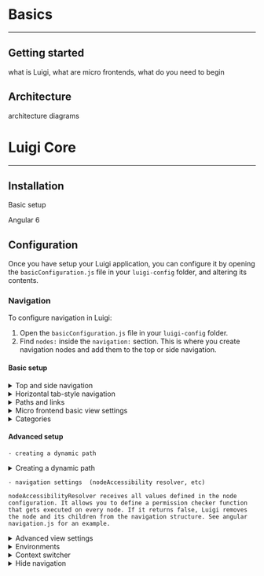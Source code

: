 # Basics
-----
## Getting started
what is Luigi, what are micro frontends, what do you need to begin

## Architecture
architecture diagrams

# Luigi Core
------

## Installation

Basic setup

Angular 6

## Configuration
Once you have setup your Luigi application, you can configure it by opening the `basicConfiguration.js` file in your `luigi-config` folder, and altering its contents.

### Navigation

To configure navigation in Luigi:

1. Open the `basicConfiguration.js` file in your `luigi-config` folder.
2. Find `nodes:` inside the `navigation:` section. This is where you create navigation nodes and add them to the top or side navigation.

#### Basic setup

 <div tabs name="navigation">

 <details>
 <summary>Top and side navigation</summary>

The first level of nodes represent the top navigation, while their children represent the side navigation. The grandchildren will take you to a new side navigation screen.

The example below illustrates this concept. Copy and paste it in your configuration file or the Luigi Fiddle [https://fiddle.luigi-project.io] and try adding additional top or side navigation elements.

```javascript
Luigi.setConfig({
navigation: {
  nodes: [
    {
      pathSegment: 'TopNav1',
      label: 'Top Navigation Element One',
      viewUrl: 'https://example.com',
      children: [
        {
          pathSegment: 'SideNav1',
          label: 'Side Navigation Element One',
          viewUrl: 'https://example.com',
          children: [
            {
              pathSegment: 'SubSideNav1',
              label: 'Side Navigation Sub Element One',
              viewUrl: 'https://example.com',
            },
            {
              pathSegment: 'SubSideNav2',
              label: 'Side Navigation Sub Element Two',
              viewUrl: 'https://example.com',
            },
          ]
        },
      ]
    },
    {
      pathSegment: 'TopNav2',
      label: 'Top Navigation Element Two',
      viewUrl: 'https://example.com',
    }
 ]
}
});
```
</details>

<details>
<summary>Horizontal tab-style navigation</summary>

To add tab-style navigation to your Luigi page, you need to add the **tabNav** parameter to your navigation node. All the children of this node will be displayed in a horizontal tab. If you add a **category** to these nodes, the categorized nodes will be rendered as a drop-down in the horizontal tab navigation. Navigation can be added by editing the Luigi configuration file. To enable additional settings, find the `extendedConfiguration.js` file in your Luigi folder.

This example which you can paste in the [Luigi Fiddle](fiddle.luigi-project.io) shows how you can configure tab-style navigation:

```javascript
Luigi.setConfig({
navigation: {
  nodes: [
    {
      pathSegment: 'Tab1',
      tabNav: true,
      label: 'Tab Navigation Node One',
      viewUrl: 'https://example.com',
    },
    {
      pathSegment: 'Tab2',
      label: 'Tab Navigation Node Two',
      viewUrl: 'https://example.com',
    },
 ]
}
});
```

</details>

<details>
<summary>Paths and links </summary>

Once you have created your navigation, you can add one of these properties to your navigation nodes to specify the links they should point to:

### pathSegement
Specifies the partial URL of the currently selected node. For example, if the **pathSegment** value is `'home'`, the URL when this node is selected will be `[YOUR.WEBSITE]/home`. Additionally, you can include dynamic values in the pathSegment. That means they will change depending on the value you provide, for example in `[YOUR.WEBSITE]/:userID` will become `[YOUR.WEBSITE]/JohnSmith`. Learn more about dynamic paths [here](#dynamic-path)

>**NOTE:** **pathSegement** must not contain slashes. If you want your node to be a sub-element of another node, create it as a child node in your navigation configuration file. The **pathSegment** will then be automatically appended to the parent node with a slash.

### link
Specifies an internal link to a different, already existing page on your application. It must be written as an absolute path starting from the **root node**. For example, if your root node is called `home`: `home/projects/project2` will be correct, but `projects/project2` will return an error.

### externalLink
Specifies a link to another website outside of your application. **externalLink** has these additional attributes:
- **url** - the complete URL of the website, including `https://`.
- **sameWindow** - specifies whether the link will be opened in the same window if set to `true`, or a new window if set to `false`.

>**NOTE:** These parameters are mutually exclusive, so you can only include one of them at the same time.

This is an example of how you can configure URL paths in your navigation nodes:

```javascript
Luigi.setConfig({
navigation: {
  nodes: [
    {
      pathSegment: 'TopNav1',
      label: 'Top Navigation Element One',
      viewUrl: 'https://example.com',
      children: [
        {
          link: '/TopNav1/internalLink',
          label: 'This takes you to [YOUR.WEBSITE]/TopNav1/internalLink',
        },
        {
          externalLink: {
            url: 'http://www.luigi-project.io',
            sameWindow: false
          },
          label: 'This takes you to an external page',
        }
      ]
    }
  ]
}
});
```

</details>

<details>
<summary>Micro frontend basic view settings</summary>

 Micro frontends, also referred to as views, are an essential part of the Luigi application. To configure a micro frontend which should be displayed on a given navigation node, simply add the **viewUrl** property to the node and specify the link to your micro frontend. To connect a micro frontend to your page, you also need to use the [Luigi Client](luigi-client.md).

 >**NOTE:** The value of **viewUrl** can be either a **link**, **externaLink**, or **pathSegment**. The first two options have to be surrounded by single quotes, while pathSegment does not.

 This example shows three navigation nodes with different viewUrl values.

 ```javascript
Luigi.setConfig({
navigation: {
  nodes: [
    {
      pathSegment: 'Node1',
      label: 'Navigation Node One',
      viewUrl: /home,
    },
    {
      pathSegment: 'Node1',
      label: 'Navigation Node Two',
      viewUrl: '/index.html',
    },
    {
      pathSegment: 'Node2',
      label: 'Navigation Node Three',
      viewUrl: 'https://luigi-project.io',
    },
 ]
}
});
 ```

The micro frontend will be displayed in the main content area of your application.

To explore additional advanced micro frontend options, take a look at the [advanced navigation](#advanced) section.

</details>

<details>
<summary>Categories</summary>

To group your navigation nodes into a category, add the **category** property to the navigation node. The categories can be displayed in different ways.

The **category** property has these attributes:
1. **label** - the name of the category which will be displayed on your page
2. **icon** - an icon that will be displayed next to the label
3. **collapsible** - if you set this to `true`, the category renders as a drop-down. If `false`, the category name will be displayed as a greyed out box.

Example:

```javascript
{
  category: { label: 'Links', icon: 'myIcon', collapsible: true },
  externalLink: {
    url: 'http://www.luigi-project.io',
    sameWindow: false
  },
  label: 'Click here to visit the Luigi homepage',
},
...
```

</details>

</div>

#### Advanced setup

    - creating a dynamic path

<div tabs name="navigation">

 <details>
 <summary>Creating a dynamic path</summary>


</details>

    - navigation settings  (nodeAccessibility resolver, etc)

    nodeAccessibilityResolver receives all values defined in the node configuration. It allows you to define a permission checker function that gets executed on every node. If it returns false, Luigi removes the node and its children from the navigation structure. See angular navigation.js for an example.



<div tabs name="navigation">

 <details>
 <summary>Advanced view settings</summary>

This section covers more advanced options for views (micro frontends).

- **viewGroups**
Imagine your application hosts two micro frontend views: `http://mysite.com/a#e` and  `http://mysite.com/b#f`. Due to hash routing and a different path up to `#`, they are, by default, rendered in different iframes. However, as they both have the **same origin**, such as`mysite.com`, and belong to the **same micro frontend** you want to render them in the same iframe. To achieve that, use the view groups feature. Define the **viewGroup** parameter for top navigation nodes. The children nodes will automatically be considered as part of the same view group.

Nodes belonging to the same view group are always rendered in their own view group iframe. Nodes not belonging to any view group follow the same-origin iframe rendering policy.

The view groups feature also offers out-of-the-box caching. Each time you navigate to another view group, either a new iframe is created or it is reused if already exists. In both cases, the iframe you are navigating from becomes hidden and is available for you to use again. If you navigate back to the first iframe and it should be updated with new data, such when a new entry was added in the second iframe and you want to display it in a table in the first iframe, you must define a **preloadUrl** parameter for a given view in the view group to ensure that the view is refreshed when you navigate back to it.

You can also preload view groups. You just need to define which URL you want to preload, and Luigi will preload the view after some user interactions when the browser is most likely to be idle. This option is active by default, but you can deactivate it with a [configuration flag](navigation-parameters-reference.md#node-parameters).

If you are using

  - **defaults.isolateView** renders all views in new frames. This setting overrides the same-domain frame reuse. The defaults.isolateView is disabled by default, and you can overwrite it using the isolateView value on a single node level.

preloadViewGroups(bool) allows deactivating the default preloading of view groups iframes.

viewGroupsSettings is an object containing key-object pairs, where the key is the view group name as specified in the node parameters, and the object contains key-value pairs. In each key-value pair, the key is the feature name and the value is the actual setting. The following options are supported:

preloadUrl(string): needs to be an absolute URL for a node from the view group. It is recommended that you use a dedicated small, visually empty view, which imports Luigi Client and is fine with getting an empty context, for example, without an access token. The preloadUrl parameter is also required for view group caching in case you need a view group iframe to refresh whenever you navigate back to it.

Find more information on adding options to iframes [here]().


</details>

<div tabs name="navigation">

 <details>
 <summary>Environments</summary>

Environments are navigation structures that can be navigated to via a dropdown in the top navigation bar. They can be used as an additional menu structure for your website.

(screenshot?)

</details>

<div tabs name="navigation">

 <details>
 <summary>Context switcher</summary>

The context switcher is a drop-down list available in the top navigation bar. It allows you to switch between a curated list of navigation elements such as [Environments](#environments). To do so, add the contextSwitcher property to the navigation object using the following optional properties:

</details>

</details>

<div tabs name="navigation">

 <details>
 <summary>Hide navigation </summary>

In Luigi, you have the option to hide all navigation so you can configure your own:

- **hideNav**

You may also choose to hide only the left navigation:

- **hideSideNav**

If you want to hide only a specific navigation node, use:

-**hideFromNav**

>**NOTE:** You can still navigate to the node but it does not show up in the top or left pane.



    - hide navigation
    - badgeCounter
    - modals
    - loading indicator

### Routing

Routing can be configured by altering the contents of the `routing:` section of your Luigi configuration file.

- routing properties


### Authorization

Authorization can be configured by altering the contents of the `auth:` section of your Luigi configuration file.

- OpenID
- OAuth
- Custom
- Authorization events

### General settings

This section contains additional settings related to the look
- loading indicator
- disable backdrop
- header
- footer
- translation
- iframe sandbox rules and allowRules

### Context switcher

### Profile

### Product switcher

### App switcher

## Lifecycle hooks

## UI features

## API

# Luigi Client

-------

## Installation

## API

# Advanced

-------
## Custom messages

# Examples

-------

## Angular

## Vue